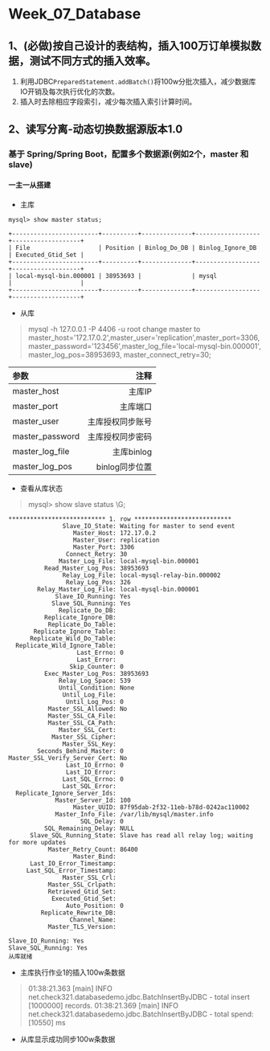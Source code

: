 # Week_07_Database

## 1、(必做)按自己设计的表结构，插入100万订单模拟数据，测试不同方式的插入效率。


1. 利用JDBC`PreparedStatement.addBatch()`将100w分批次插入，减少数据库IO开销及每次执行优化的次数。
2. 插入时去除相应字段索引，减少每次插入索引计算时间。

## 2、读写分离-动态切换数据源版本1.0

### 基于 Spring/Spring Boot，配置多个数据源(例如2个，master 和 slave)

#### 一主一从搭建
- 主库
```
mysql> show master status;
```

```
+------------------------+----------+--------------+------------------+-------------------+
| File                   | Position | Binlog_Do_DB | Binlog_Ignore_DB | Executed_Gtid_Set |
+------------------------+----------+--------------+------------------+-------------------+
| local-mysql-bin.000001 | 38953693 |              | mysql            |                   |
+------------------------+----------+--------------+------------------+-------------------+
```

- 从库
> mysql -h 127.0.0.1 -P 4406 -u root
> change master to master_host='172.17.0.2',master_user='replication',master_port=3306,master_password='123456',master_log_file='local-mysql-bin.000001', master_log_pos=38953693, master_connect_retry=30;

| 参数      |    注释 |   
| :-------- | --------:| 
| master_host    |  主库IP |  
| master_port    |  主库端口 |  
| master_user    |  主库授权同步账号 |  
| master_password    |  主库授权同步密码 |  
| master_log_file    |  主库binlog |  
| master_log_pos    |  binlog同步位置|  

- 查看从库状态
> mysql> show slave status \G; 

```
*************************** 1. row ***************************
               Slave_IO_State: Waiting for master to send event
                  Master_Host: 172.17.0.2
                  Master_User: replication
                  Master_Port: 3306
                Connect_Retry: 30
              Master_Log_File: local-mysql-bin.000001
          Read_Master_Log_Pos: 38953693
               Relay_Log_File: local-mysql-relay-bin.000002
                Relay_Log_Pos: 326
        Relay_Master_Log_File: local-mysql-bin.000001
             Slave_IO_Running: Yes
            Slave_SQL_Running: Yes
              Replicate_Do_DB:
          Replicate_Ignore_DB:
           Replicate_Do_Table:
       Replicate_Ignore_Table:
      Replicate_Wild_Do_Table:
  Replicate_Wild_Ignore_Table:
                   Last_Errno: 0
                   Last_Error:
                 Skip_Counter: 0
          Exec_Master_Log_Pos: 38953693
              Relay_Log_Space: 539
              Until_Condition: None
               Until_Log_File:
                Until_Log_Pos: 0
           Master_SSL_Allowed: No
           Master_SSL_CA_File:
           Master_SSL_CA_Path:
              Master_SSL_Cert:
            Master_SSL_Cipher:
               Master_SSL_Key:
        Seconds_Behind_Master: 0
Master_SSL_Verify_Server_Cert: No
                Last_IO_Errno: 0
                Last_IO_Error:
               Last_SQL_Errno: 0
               Last_SQL_Error:
  Replicate_Ignore_Server_Ids:
             Master_Server_Id: 100
                  Master_UUID: 87f95dab-2f32-11eb-b78d-0242ac110002
             Master_Info_File: /var/lib/mysql/master.info
                    SQL_Delay: 0
          SQL_Remaining_Delay: NULL
      Slave_SQL_Running_State: Slave has read all relay log; waiting for more updates
           Master_Retry_Count: 86400
                  Master_Bind:
      Last_IO_Error_Timestamp:
     Last_SQL_Error_Timestamp:
               Master_SSL_Crl:
           Master_SSL_Crlpath:
           Retrieved_Gtid_Set:
            Executed_Gtid_Set:
                Auto_Position: 0
         Replicate_Rewrite_DB:
                 Channel_Name:
           Master_TLS_Version:
```

```
Slave_IO_Running: Yes
Slave_SQL_Running: Yes
从库就绪
```

- 主库执行作业1的插入100w条数据
> 01:38:21.363 [main] INFO net.check321.databasedemo.jdbc.BatchInsertByJDBC - total insert [1000000] records.
> 01:38:21.369 [main] INFO net.check321.databasedemo.jdbc.BatchInsertByJDBC - total spend: [10550] ms 


- 从库显示成功同步100w条数据
